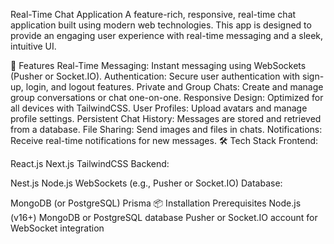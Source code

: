 Real-Time Chat Application
A feature-rich, responsive, real-time chat application built using modern web technologies. This app is designed to provide an engaging user experience with real-time messaging and a sleek, intuitive UI.

🚀 Features
Real-Time Messaging: Instant messaging using WebSockets (Pusher or Socket.IO).
Authentication: Secure user authentication with sign-up, login, and logout features.
Private and Group Chats: Create and manage group conversations or chat one-on-one.
Responsive Design: Optimized for all devices with TailwindCSS.
User Profiles: Upload avatars and manage profile settings.
Persistent Chat History: Messages are stored and retrieved from a database.
File Sharing: Send images and files in chats.
Notifications: Receive real-time notifications for new messages.
🛠️ Tech Stack
Frontend:

React.js
Next.js
TailwindCSS
Backend:

Nest.js
Node.js
WebSockets (e.g., Pusher or Socket.IO)
Database:

MongoDB (or PostgreSQL)
Prisma
📦 Installation
Prerequisites
Node.js (v16+)
MongoDB or PostgreSQL database
Pusher or Socket.IO account for WebSocket integration
